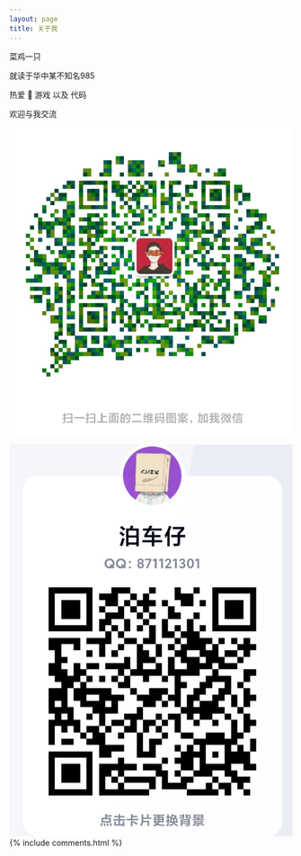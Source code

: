 ```yaml
---
layout: page
title: 关于我 
---
```


菜鸡一只

就读于华中某不知名985

热爱 🏀 游戏 以及 代码

欢迎与我交流

![ ](/images/wechat.png)

![ ](/images/qq.png)
{% include comments.html %}

